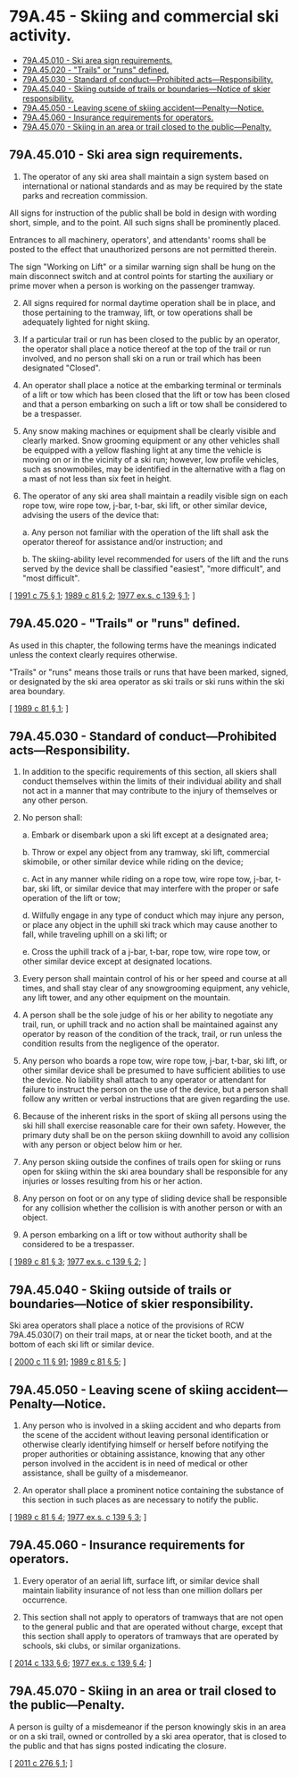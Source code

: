 # 79A.45 - Skiing and commercial ski activity.
* [79A.45.010 - Ski area sign requirements.](#79a45010---ski-area-sign-requirements)
* [79A.45.020 - "Trails" or "runs" defined.](#79a45020---trails-or-runs-defined)
* [79A.45.030 - Standard of conduct—Prohibited acts—Responsibility.](#79a45030---standard-of-conductprohibited-actsresponsibility)
* [79A.45.040 - Skiing outside of trails or boundaries—Notice of skier responsibility.](#79a45040---skiing-outside-of-trails-or-boundariesnotice-of-skier-responsibility)
* [79A.45.050 - Leaving scene of skiing accident—Penalty—Notice.](#79a45050---leaving-scene-of-skiing-accidentpenaltynotice)
* [79A.45.060 - Insurance requirements for operators.](#79a45060---insurance-requirements-for-operators)
* [79A.45.070 - Skiing in an area or trail closed to the public—Penalty.](#79a45070---skiing-in-an-area-or-trail-closed-to-the-publicpenalty)
## 79A.45.010 - Ski area sign requirements.
1. The operator of any ski area shall maintain a sign system based on international or national standards and as may be required by the state parks and recreation commission.

All signs for instruction of the public shall be bold in design with wording short, simple, and to the point. All such signs shall be prominently placed.

Entrances to all machinery, operators', and attendants' rooms shall be posted to the effect that unauthorized persons are not permitted therein.

The sign "Working on Lift" or a similar warning sign shall be hung on the main disconnect switch and at control points for starting the auxiliary or prime mover when a person is working on the passenger tramway.

2. All signs required for normal daytime operation shall be in place, and those pertaining to the tramway, lift, or tow operations shall be adequately lighted for night skiing.

3. If a particular trail or run has been closed to the public by an operator, the operator shall place a notice thereof at the top of the trail or run involved, and no person shall ski on a run or trail which has been designated "Closed".

4. An operator shall place a notice at the embarking terminal or terminals of a lift or tow which has been closed that the lift or tow has been closed and that a person embarking on such a lift or tow shall be considered to be a trespasser.

5. Any snow making machines or equipment shall be clearly visible and clearly marked. Snow grooming equipment or any other vehicles shall be equipped with a yellow flashing light at any time the vehicle is moving on or in the vicinity of a ski run; however, low profile vehicles, such as snowmobiles, may be identified in the alternative with a flag on a mast of not less than six feet in height.

6. The operator of any ski area shall maintain a readily visible sign on each rope tow, wire rope tow, j-bar, t-bar, ski lift, or other similar device, advising the users of the device that:

   a. Any person not familiar with the operation of the lift shall ask the operator thereof for assistance and/or instruction; and

   b. The skiing-ability level recommended for users of the lift and the runs served by the device shall be classified "easiest", "more difficult", and "most difficult".

\[ [1991 c 75 § 1](https://lawfilesext.leg.wa.gov/biennium/1991-92/Pdf/Bills/Session%20Laws/Senate/5835-S.SL.pdf?cite=1991%20c%2075%20§%201); [1989 c 81 § 2](https://leg.wa.gov/CodeReviser/documents/sessionlaw/1989c81.pdf?cite=1989%20c%2081%20§%202); [1977 ex.s. c 139 § 1](https://leg.wa.gov/CodeReviser/documents/sessionlaw/1977ex1c139.pdf?cite=1977%20ex.s.%20c%20139%20§%201); \]

## 79A.45.020 - "Trails" or "runs" defined.
As used in this chapter, the following terms have the meanings indicated unless the context clearly requires otherwise.

"Trails" or "runs" means those trails or runs that have been marked, signed, or designated by the ski area operator as ski trails or ski runs within the ski area boundary.

\[ [1989 c 81 § 1](https://leg.wa.gov/CodeReviser/documents/sessionlaw/1989c81.pdf?cite=1989%20c%2081%20§%201); \]

## 79A.45.030 - Standard of conduct—Prohibited acts—Responsibility.
1. In addition to the specific requirements of this section, all skiers shall conduct themselves within the limits of their individual ability and shall not act in a manner that may contribute to the injury of themselves or any other person.

2. No person shall:

   a. Embark or disembark upon a ski lift except at a designated area;

   b. Throw or expel any object from any tramway, ski lift, commercial skimobile, or other similar device while riding on the device;

   c. Act in any manner while riding on a rope tow, wire rope tow, j-bar, t-bar, ski lift, or similar device that may interfere with the proper or safe operation of the lift or tow;

   d. Wilfully engage in any type of conduct which may injure any person, or place any object in the uphill ski track which may cause another to fall, while traveling uphill on a ski lift; or

   e. Cross the uphill track of a j-bar, t-bar, rope tow, wire rope tow, or other similar device except at designated locations.

3. Every person shall maintain control of his or her speed and course at all times, and shall stay clear of any snowgrooming equipment, any vehicle, any lift tower, and any other equipment on the mountain.

4. A person shall be the sole judge of his or her ability to negotiate any trail, run, or uphill track and no action shall be maintained against any operator by reason of the condition of the track, trail, or run unless the condition results from the negligence of the operator.

5. Any person who boards a rope tow, wire rope tow, j-bar, t-bar, ski lift, or other similar device shall be presumed to have sufficient abilities to use the device. No liability shall attach to any operator or attendant for failure to instruct the person on the use of the device, but a person shall follow any written or verbal instructions that are given regarding the use.

6. Because of the inherent risks in the sport of skiing all persons using the ski hill shall exercise reasonable care for their own safety. However, the primary duty shall be on the person skiing downhill to avoid any collision with any person or object below him or her.

7. Any person skiing outside the confines of trails open for skiing or runs open for skiing within the ski area boundary shall be responsible for any injuries or losses resulting from his or her action.

8. Any person on foot or on any type of sliding device shall be responsible for any collision whether the collision is with another person or with an object.

9. A person embarking on a lift or tow without authority shall be considered to be a trespasser.

\[ [1989 c 81 § 3](https://leg.wa.gov/CodeReviser/documents/sessionlaw/1989c81.pdf?cite=1989%20c%2081%20§%203); [1977 ex.s. c 139 § 2](https://leg.wa.gov/CodeReviser/documents/sessionlaw/1977ex1c139.pdf?cite=1977%20ex.s.%20c%20139%20§%202); \]

## 79A.45.040 - Skiing outside of trails or boundaries—Notice of skier responsibility.
Ski area operators shall place a notice of the provisions of RCW 79A.45.030(7) on their trail maps, at or near the ticket booth, and at the bottom of each ski lift or similar device.

\[ [2000 c 11 § 91](https://lawfilesext.leg.wa.gov/biennium/1999-00/Pdf/Bills/Session%20Laws/House/2399-S.SL.pdf?cite=2000%20c%2011%20§%2091); [1989 c 81 § 5](https://leg.wa.gov/CodeReviser/documents/sessionlaw/1989c81.pdf?cite=1989%20c%2081%20§%205); \]

## 79A.45.050 - Leaving scene of skiing accident—Penalty—Notice.
1. Any person who is involved in a skiing accident and who departs from the scene of the accident without leaving personal identification or otherwise clearly identifying himself or herself before notifying the proper authorities or obtaining assistance, knowing that any other person involved in the accident is in need of medical or other assistance, shall be guilty of a misdemeanor.

2. An operator shall place a prominent notice containing the substance of this section in such places as are necessary to notify the public.

\[ [1989 c 81 § 4](https://leg.wa.gov/CodeReviser/documents/sessionlaw/1989c81.pdf?cite=1989%20c%2081%20§%204); [1977 ex.s. c 139 § 3](https://leg.wa.gov/CodeReviser/documents/sessionlaw/1977ex1c139.pdf?cite=1977%20ex.s.%20c%20139%20§%203); \]

## 79A.45.060 - Insurance requirements for operators.
1. Every operator of an aerial lift, surface lift, or similar device shall maintain liability insurance of not less than one million dollars per occurrence.

2. This section shall not apply to operators of tramways that are not open to the general public and that are operated without charge, except that this section shall apply to operators of tramways that are operated by schools, ski clubs, or similar organizations.

\[ [2014 c 133 § 6](https://lawfilesext.leg.wa.gov/biennium/2013-14/Pdf/Bills/Session%20Laws/Senate/6035.SL.pdf?cite=2014%20c%20133%20§%206); [1977 ex.s. c 139 § 4](https://leg.wa.gov/CodeReviser/documents/sessionlaw/1977ex1c139.pdf?cite=1977%20ex.s.%20c%20139%20§%204); \]

## 79A.45.070 - Skiing in an area or trail closed to the public—Penalty.
A person is guilty of a misdemeanor if the person knowingly skis in an area or on a ski trail, owned or controlled by a ski area operator, that is closed to the public and that has signs posted indicating the closure.

\[ [2011 c 276 § 1](https://lawfilesext.leg.wa.gov/biennium/2011-12/Pdf/Bills/Session%20Laws/Senate/5186-S.SL.pdf?cite=2011%20c%20276%20§%201); \]


